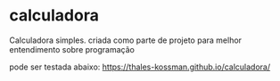 # calculadora
Calculadora simples.
criada como parte de projeto para melhor entendimento sobre programação

pode ser testada abaixo:
https://thales-kossman.github.io/calculadora/
